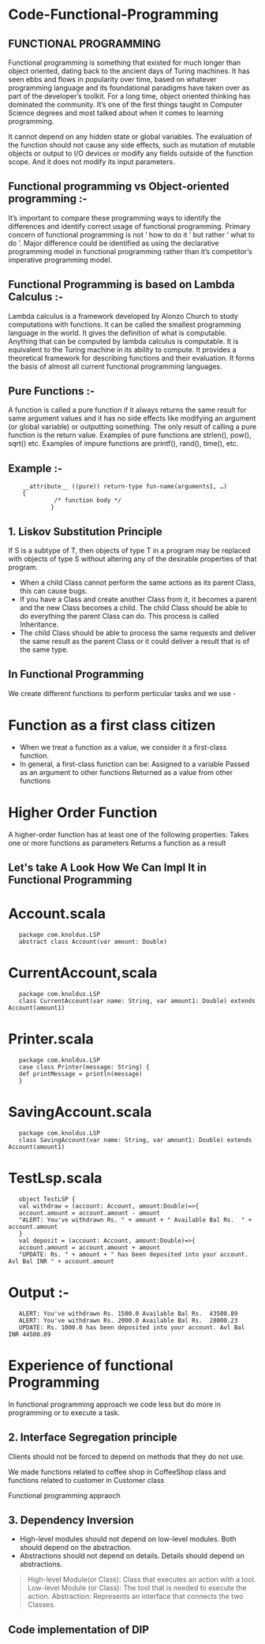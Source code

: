 # Code-Functional-Programming

## FUNCTIONAL PROGRAMMING

Functional programming is something that existed for much longer than object oriented, dating back to the ancient days of Turing machines. It has seen ebbs and flows in popularity over time, based on whatever programming language and its foundational paradigms have taken over as part of the developer’s toolkit. For a long time, object oriented thinking has dominated the community. It’s one of the first things taught in Computer Science degrees and most talked about when it comes to learning programming.

It cannot depend on any hidden state or global variables. The evaluation of the function should not cause any side effects, such as mutation of mutable objects or output to I/O devices or modify any fields outside of the function scope. And it does not modify its input parameters.

## Functional programming vs Object-oriented programming :-

It’s important to compare these programming ways to identify the differences and identify correct usage of functional programming. Primary concern of functional programming is not ‘ how to do it ’ but rather ‘ what to do ’. Major difference could be identified as using the declarative programming model in functional programming rather than it’s competitor’s imperative programming model.


## Functional Programming is based on Lambda Calculus :-

Lambda calculus is a framework developed by Alonzo Church to study computations with functions. It can be called the smallest programming language in the world. It gives the definition of what is computable. Anything that can be computed by lambda calculus is computable. It is equivalent to the Turing machine in its ability to compute. It provides a theoretical framework for describing functions and their evaluation. It forms the basis of almost all current functional programming languages. 

## Pure Functions :-

A function is called a pure function if it always returns the same result for same argument values and it has no side effects like modifying an argument (or global variable) or outputting something. The only result of calling a pure function is the return value. Examples of pure functions are strlen(), pow(), sqrt() etc. Examples of impure functions are printf(), rand(), time(), etc.

## Example :-

		__attribute__ ((pure)) return-type fun-name(arguments1, …)
		{
                 /* function body */
                }

## 1. Liskov Substitution Principle
If S is a subtype of T, then objects of type T in a program may be replaced with objects of type S without altering any of the desirable properties of that program.

- When a child Class cannot perform the same actions as its parent Class, this can cause bugs.
- If you have a Class and create another Class from it, it becomes a parent and the new Class becomes a child. The child Class should be able to do everything the     parent Class can do. This process is called Inheritance.
- The child Class should be able to process the same requests and deliver the same result as the parent Class or it could deliver a result that is of the same type.

## In Functional Programming
We create different functions to perform perticular tasks and we use -

# Function as a first class citizen
- When we treat a function as a value, we consider it a first-class function.
- In general, a first-class function can be:
  Assigned to a variable
  Passed as an argument to other functions
  Returned as a value from other functions
# Higher Order Function
   A higher-order function has at least one of the following properties:
    Takes one or more functions as parameters
    Returns a function as a result
  
## Let's take A Look How We Can Impl It in Functional Programming
   
  # Account.scala
       package com.knoldus.LSP
       abstract class Account(var amount: Double)

  # CurrentAccount,scala
       package com.knoldus.LSP
       class CurrentAccount(var name: String, var amount1: Double) extends Account(amount1)
  
  # Printer.scala 
       package com.knoldus.LSP
       case class Printer(message: String) {
       def printMessage = println(message)
       }
       
  # SavingAccount.scala
       package com.knoldus.LSP
       class SavingAccount(var name: String, var amount1: Double) extends Account(amount1)
  
  # TestLsp.scala
       object TestLSP {
       val withdraw = (account: Account, amount:Double)=>{
       account.amount = account.amount - amount
       "ALERT: You've withdrawn Rs. " + amount + " Available Bal Rs.  " + account.amount
       }
       val deposit = (account: Account, amount:Double)=>{
       account.amount = account.amount + amount
       "UPDATE: Rs. " + amount + " has been deposited into your account. Avl Bal INR " + account.amount
    
  # Output :-
       ALERT: You've withdrawn Rs. 1500.0 Available Bal Rs.  43500.89
       ALERT: You've withdrawn Rs. 2000.0 Available Bal Rs.  28000.23
       UPDATE: Rs. 1000.0 has been deposited into your account. Avl Bal INR 44500.89
    
# Experience of functional Programming
In functional programming approach we code less but do more in programming or to execute a task.

## 2. Interface Segregation principle
Clients should not be forced to depend on methods that they do not use.

We made functions related to coffee shop in CoffeeShop class and functions related to customer in Customer class

Functional programming appraoch

## 3. Dependency Inversion
   - High-level modules should not depend on low-level modules. Both should depend on the abstraction.
   - Abstractions should not depend on details. Details should depend on abstractions.
> High-level Module(or Class): Class that executes an action with a tool.
> Low-level Module (or Class): The tool that is needed to execute the action.
> Abstraction: Represents an interface that connects the two Classes.

## Code implementation of DIP
